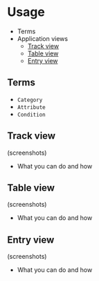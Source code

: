 # Usage

- Terms
- Application views
  - [Track view](#track-view)
  - [Table view](#table-view)
  - [Entry view](#entry-view)

## Terms

- `Category`
- `Attribute`
- `Condition`

## Track view

(screenshots)

- What you can do and how

## Table view

(screenshots)

- What you can do and how

## Entry view

(screenshots)

- What you can do and how
